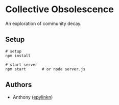 Collective Obsolescence
=======================

An exploration of community decay.

Setup
-----

```
# setup
npm install

# start server
npm start       # or node server.js
```

Authors
-------

- Anthony ([epylinkn](https://github.com/epylinkn))
